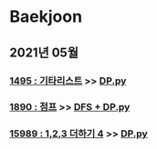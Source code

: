 # Baekjoon

## 2021년 05월

### [1495 : 기타리스트](https://www.acmicpc.net/problem/1495) >> [DP.py](JY_B1495.py)

### [1890 : 점프](https://www.acmicpc.net/problem/1890) >> [DFS + DP.py](JY_B1890.py)

### [15989 : 1,2,3 더하기 4](https://www.acmicpc.net/problem/15989) >> [DP.py](JY_B15989.py)